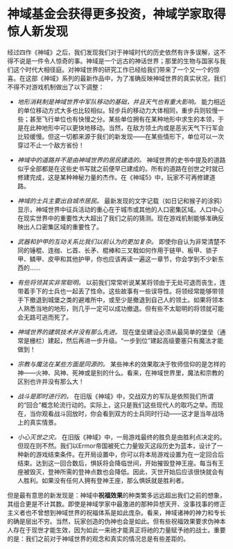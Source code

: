 # 神域基金会获得更多投资，神域学家取得惊人新发现

经过四作《神域》之后，我们发现我们对于神域时代的历史依然有许多误解，这不得不说是一件令人惊奇的事。神域是一个远古的神话世界；那里的生物与国家与我们这个时代大相径庭。对神域世界的研究工作已经给我们带来了一个又一个的惊喜。在这部《神域》系列的最新作品中，为了准确反映神域世界的真实状况，我们不得不对游戏机制做出了以下调整：

- *地形消耗制是神域世界中军队移动的基础，并且天气也有重大影响。* 能力相近的单位移动方式大多也比较相似。轻步兵的移动力大体相同，重步兵则较慢一些；甚至飞行单位也有快慢之分。某些单位拥有在某种地形中求生的本领，于是在此种地形中可以更快地移动。当然，在敌方领土内或是恶劣天气下行军会比较缓慢。但这一切都来源于我们的新发现——在某些情形下，单位可以一次穿过不止一个敌方省份！

- *神域中的道路并不是由神域世界的居民建造的。* 神域世界的史书中提及的道路似乎全部都是在这些史书写就之前便早已建成的。所有的道路在创世之时就已修建完成，这是某种神秘力量的杰作。在《神域5》中，玩家不可再修建道路。

- *神域的士兵主要出自城市居民。* 最新发现的文字记载（如日记和猴子的涂鸦）显示，神域世界中征兵活动的重心在于城市或其他的人口密集区域。人口中心在现实世界中的重要性大大超出了我们之前的猜测。现在游戏机制能够准确反映出人口密集区域的重要性了。

- *武器和护甲的互动关系比我们以前认为的更加复杂。* 即使你自认为非常清楚不同的锤棍、连枷、匕首、长矛、棍棒和三叉戟如何作用于链甲、板甲、锁子甲、鳞甲、皮甲和其他护甲，你也应该再读一遍这一章节，你会学到不少新东西的……

- *有些将领其实非常聪明。* 以前我们常常听说某某将领由于无处可退而丧生，连带着手下的士兵也一起丢了性命。这些故事有一些误导性。将领经常能够带领手下撤退到城堡之类的避难所中，或至少是撤退到自己人的领土。如果将领本人熟悉当地的地形，则几乎一定可以成功撤退。但有些不太聪明的将领就可能会无路可逃而死了。

- *神域世界的建筑技术并没有那么先进。* 现在堡垒建设必须从最简单的堡垒（通常是栅栏）建起，然后再进一步升级。“一步到位”建起高级要塞只有魔法才能做到！

- *宗教与魔法在某些方面是同源的。* 某些神术的效果取决于牧师信仰的是怎样的神——火神、风神、死神或是别的什么。看来，在神域世界里，魔法和宗教的区别也许并没有那么大！

- *战斗是即时进行的。* 在旧版《神域》中，交战双方的军队是依照我们所谓的“回合”概念轮流行动的。实际上，这只是我们这些现代人的取巧之举。而现在，当你观看战斗回放时，你会看到双方的士兵同时行动——这才是当年战场上的真实情景。

- *小心灭世之灾。* 在旧版《神域》中，一局游戏最终的胜负是由胜利点决定的。但现在则不然。我们以Ermor帝国被死亡力量毁灭这段历史为蓝本，设计了一种新的游戏结束条件。在开局设置中，你可以将本局游戏设置为在一定回合后结束。达到这一回合数后，惧妖将会降临世间，开始摧毁登神王座。每当有王座被毁灭，登神所需的登神点数也会降低。因此，灭世开始后应该很快就会有人胜利。如果没有任何人拥有登神王座，那么惧妖就是胜利者。

但是最有意思的新发现是：神域中**祝福效果**的种类繁多远远超出我们之前的想象，其组合更是不计其数。即使是神域学家中最激进的那种异想天开、没事找事的修正主义者也不曾想到神域世界的祝福体系是如此庞杂。看来，神域诸神的神力和专长的确是层出不穷。当然，玩家创造的伪神也会是如此。但有些祝福效果要求伪神本人存在于现世才能生效，因为如此一来祂才能真正将祂的力量赋予祂的战士。重要的是：我们之前对于神域世界的观念和真实的情况总是有些差距的。
